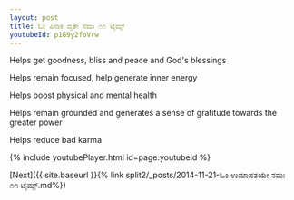 ```yaml
---
layout: post
title: ಓಂ ಪಿನಾಕ ದೃತೇ ನಮಃ ೧೧ ಟೈಮ್ಸ್
youtubeId: p1G9y2foVrw
---
```

 
 
Helps get goodness, bliss and peace and God's blessings
 
Helps remain focused, help generate inner energy 
 
Helps boost physical and mental health 
 
Helps remain grounded and generates a sense of gratitude towards the greater power 
 
Helps reduce bad karma
 
 
 
 


{% include youtubePlayer.html id=page.youtubeId %}
 
[Next]({{ site.baseurl }}{% link  split2/_posts/2014-11-21-ಓಂ ಉಮಾಪತಯೇ ನಮಃ ೧೧ ಟೈಮ್ಸ್.md%})
 
